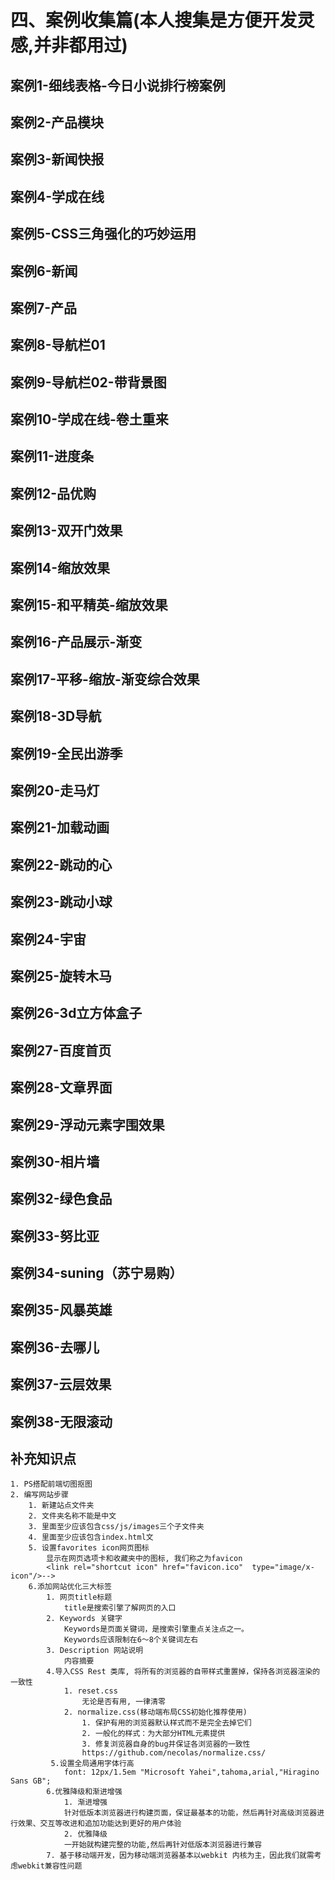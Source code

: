 # 四、案例收集篇(本人搜集是方便开发灵感,并非都用过)

## 	案例1-细线表格-今日小说排行榜案例

## 	案例2-产品模块

## 	案例3-新闻快报

## 	案例4-学成在线

## 	案例5-CSS三角强化的巧妙运用

## 	案例6-新闻

## 	案例7-产品

## 	案例8-导航栏01

## 	案例9-导航栏02-带背景图

## 	案例10-学成在线-卷土重来

## 	案例11-进度条

## 	案例12-品优购

## 	案例13-双开门效果

## 	案例14-缩放效果

## 	案例15-和平精英-缩放效果

## 	案例16-产品展示-渐变

## 	案例17-平移-缩放-渐变综合效果

## 	案例18-3D导航

## 	案例19-全民出游季

## 	案例20-走马灯

## 	案例21-加载动画

## 	案例22-跳动的心

## 	案例23-跳动小球

## 	案例24-宇宙

## 	案例25-旋转木马

## 	案例26-3d立方体盒子

## 	案例27-百度首页

## 	案例28-文章界面

## 	案例29-浮动元素字围效果

## 	案例30-相片墙

## 	案例32-绿色食品

## 	案例33-努比亚

## 	案例34-suning（苏宁易购）

## 	案例35-风暴英雄

## 	案例36-去哪儿

## 案例37-云层效果

## 案例38-无限滚动

## 补充知识点

```
1. PS搭配前端切图抠图
2. 编写网站步骤
	1. 新建站点文件夹
	2. 文件夹名称不能是中文
	3. 里面至少应该包含css/js/images三个子文件夹
	4. 里面至少应该包含index.html文
	5. 设置favorites icon网页图标
		显示在网页选项卡和收藏夹中的图标, 我们称之为favicon
		<link rel="shortcut icon" href="favicon.ico"  type="image/x-icon"/>-->
	6.添加网站优化三大标签
		1. 网页title标题
			title是搜索引擎了解网页的入口
		2. Keywords 关键字
			Keywords是页面关键词，是搜索引擎重点关注点之一。
			Keywords应该限制在6～8个关键词左右
		3. Description 网站说明
			内容摘要
		4.导入CSS Rest 类库, 将所有的浏览器的自带样式重置掉，保持各浏览器渲染的一致性
			1. reset.css 
				无论是否有用, 一律清零
			2. normalize.css(移动端布局CSS初始化推荐使用)
				1. 保护有用的浏览器默认样式而不是完全去掉它们
				2. 一般化的样式：为大部分HTML元素提供
				3. 修复浏览器自身的bug并保证各浏览器的一致性
				https://github.com/necolas/normalize.css/
 		 5.设置全局通用字体行高
  			font: 12px/1.5em "Microsoft Yahei",tahoma,arial,"Hiragino Sans GB";
		6.优雅降级和渐进增强
			1. 渐进增强
			针对低版本浏览器进行构建页面，保证最基本的功能，然后再针对高级浏览器进行效果、交互等改进和追加功能达到更好的用户体验
			2. 优雅降级
			一开始就构建完整的功能,然后再针对低版本浏览器进行兼容
		7. 基于移动端开发，因为移动端浏览器基本以webkit 内核为主，因此我们就需考虑webkit兼容性问题
```
